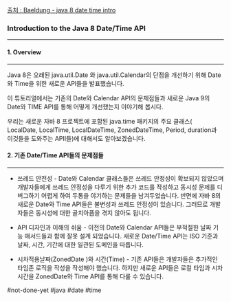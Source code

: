 [출처 : Baeldung - java 8 date time intro ](https://www.baeldung.com/java-8-date-time-intro)

### Introduction to the Java 8 Date/Time API
---
#### 1. Overview
---
Java 8은 오래된 java.util.Date 와 java.util.Calendar의 단점을 개선하기 위해 Date와 Time을 위한 새로운 API들을 발표했습니다.

이 튜토리얼에서는 기존의 Date와 Calendar API의 문제점들과 새로운 Java 9의 Date와 TIME API를 통해 어떻게 개선했는지 이야기해 봅시다.

우리는 새로운 자바 8 프로젝트에 포함된 java.time 패키지의 주요 클래스( LocalDate, LocalTime, LocalDateTime, ZonedDateTime, Period, duration과 이것들을 도와주는 APII들)에 대해서도 알아보겠습니다. 

#### 2. 기존 Date/Time API들의 문제점들
---
- 쓰레드 안전성 - Date와 Calendar 클래스들은 쓰레드 안정성이 확보되지 않았으며 개발자들에게 쓰레드 안정성을 다루기 위한 추가 코드를 작성하고 동시성 문제를 디버그하기 어렵게 하여 두통을 야기하는 문제들을 남겨두었습니다. 반면에 자바 8의 새로운 Date와 Time API들은 불변성과 쓰레드 안정성이 있습니다. 그러므로 개발자들은 동시성에 대한 골치아픔을 겪지 않아도 됩니다.

- API 디자인과 이해의 쉬움 - 이전의 Date와 Calendar API들은 부적절한 날짜 기능 매서드들과 함께 잘못 설계 되었습니다. 새로운 Date/Time API는 ISO 기준과 날짜, 시간, 기간에 대한 일관된 도메인을 따릅니다.

- 시차적용날짜(ZonedDate )와 시간(Time) - 기존 API들은 개발자들은 추가적인 타임존 로직을 작성을 작성해야 했습니다. 하지만 새로운 API들은 로컬 타임과 시차시간을 ZonedDate와 Time API를 통해 다룰 수 있습니다. 

#not-done-yet 
#java 
#date
#time